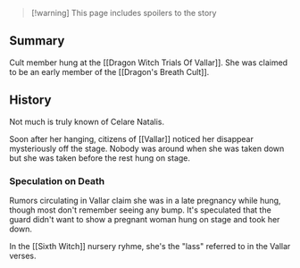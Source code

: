 > [!warning] This page includes spoilers to the story

## Summary
Cult member hung at the [[Dragon Witch Trials Of Vallar]]. She was claimed to be an early member of the [[Dragon's Breath Cult]].

## History
Not much is truly known of Celare Natalis.

Soon after her hanging, citizens of [[Vallar]] noticed her disappear mysteriously off the stage. Nobody was around when she was taken down but she was taken before the rest hung on stage.
### Speculation on Death
Rumors circulating in Vallar claim she was in a late pregnancy while hung, though most don't remember seeing any bump. It's speculated that the guard didn't want to show a pregnant woman hung on stage and took her down.

In the [[Sixth Witch]] nursery ryhme, she's the "lass" referred to in the Vallar verses. 